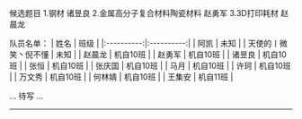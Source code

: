 候选题目
   1.钢材  						 	诸昱良
   2.金属高分子复合材料陶瓷材料 		赵勇军
   3.3D打印耗材 						赵晨龙

队员名单：
| 姓名 | 班级 |
|:----------:|:----------:|
| 阿凯 | 未知 |
| 天使的丨微笑丶倪不懂 | 未知 |
| 赵晨龙 | 机自10班 | 
| 赵勇军 | 机自10班 |
| 诸昱良 | 机自10班 |
| 张恒 | 机自10班 |
| 张庆国 | 机自10班 |
| 马月 | 机自10班 |
| 许珂 | 机自10班 |
| 万文秀 | 机自10班 |
| 何林婧  | 机自10班 |
| 王集安 | 机自11班 |

...
待写
...


----------

